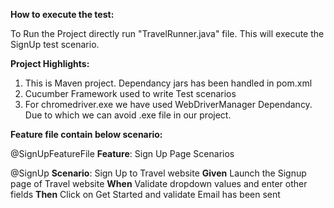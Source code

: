 **How to execute the test:**
 
To Run the Project directly run "TravelRunner.java" file. This will execute the SignUp test scenario.

**Project Highlights:**

1. This is Maven project. Dependancy jars has been handled in pom.xml
2. Cucumber Framework used to write Test scenarios
3. For chromedriver.exe we have used WebDriverManager Dependancy. Due to which we can avoid .exe file in our project.

**Feature file contain below scenario:**

@SignUpFeatureFile
**Feature**: Sign Up Page Scenarios

  @SignUp
  **Scenario**: Sign Up to Travel website
    **Given** Launch the Signup page of Travel website
    **When** Validate dropdown values and enter other fields
    **Then** Click on Get Started and validate Email has been sent
